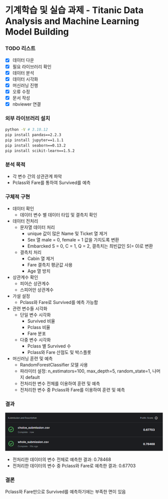 # 기계학습 및 실습 과제 - Titanic Data Analysis and Machine Learning Model Building

### TODO 리스트
* [X] 데이터 다운
* [X] 필요 라이브러리 확인
* [X] 데이터 분석
* [X] 데이터 시각화
* [X] 머신러닝 진행
* [X] 오류 수정
* [X] 문서 작성
* [X] nbviewer 연결

### 외부 라이브러리 설치
```bash
python -V # 3.10.12
pip install pandas==2.2.3
pip install jupyter==1.1.1
pip install seaborn==0.13.2
pip install scikit-learn==1.5.2
```

### 분석 목적
- 각 변수 간의 상관관계 파악
- Pclass와 Fare를 통하여 Survived를 예측

### 구체적 구현
- 데이터 확인
    - 데이터 변수 별 데이터 타입 및 결측치 확인
- 데이터 전처리
    - 문자열 데이터 처리
        - unique 값이 많은 Name 및 Ticket 열 제거
        - Sex 열 male = 0, female = 1 값을 가지도록 변환
        - Embarcked S = 0, C = 1, Q = 2, 결측치는 최빈값인 S(= 0)로 변환
    - 결측치 처리
        - Cabin 열 제거
        - Fare 결측치 평균값 사용
        - Age 열 방치
- 상관계수 확인
    - 피어슨 상관계수
    - 스피어만 상관계수
- 가설 설정
    - Pclass와 Fare로 Survived를 예측 가능함
- 관련 변수들 시각화
    - 단일 변수 시각화
        - Survived 비율
        - Pclass 비율
        - Fare 분포
    - 다중 변수 시각화
        - Pclass 별 Survived 수
        - Pclass와 Fare 산점도 및 박스플롯
- 머신러닝 훈련 및 예측
    - RandomForestClassifier 모델 사용
    - 파라미터 설정: n_estimators=100, max_depth=5, random_state=1, 나머지 default
    - 전처리한 변수 전체를 이용하여 훈련 및 예측
    - 전처리한 변수 중 Pclass와 Fare를 이용하여 훈련 및 예측

### 결과
![실제 Kaggle 제출 결과](./submit_result.png)
- 전처리한 데이터의 변수 전체로 예측한 결과: 0.78468
- 전처리한 데이터의 변수 중 Pclass와 Fare로 예측한 결과: 0.67703

### 결론
Pclass와 Fare만으로 Survived를 예측하기에는 부족한 면이 있음
